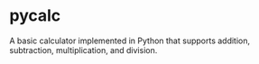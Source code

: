 # pycalc
A basic calculator implemented in Python that supports addition, subtraction, multiplication, and division.
